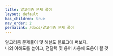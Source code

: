 ```yaml
---
title: 알고리즘 문제 풀이
layout: default
has_children: true
nav_order: 2
permalink: /docs/알고리즘 문제 풀이
---
```


알고리즘 문제풀이 및 해설도 블로그에 써보자.   
나의 이해도를 높이고, 전달력 및 용어 사용에 도움이 될 것
